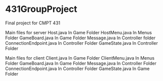 # 431GroupProject
Final project for CMPT 431

Main files for server
Host.java		In Game Folder
HostMenu.java	In Menus Folder
GameBoard.java	In Game Folder
Message.java	In Controller folder
ConnectionEndpoint.java	In Controller Folder
GameState.java	In Controller Folder

Main files for client
Client.java	In Game Folder
ClientMenu.java	In Menus Folder
GameBoard.java	In Game Folder
Message.java	In Controller Folder
ConnectionEndpoint.java	In Controller Folder
GameState.java	In Game Folder
